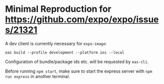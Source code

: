 # Minimal Reproduction for https://github.com/expo/expo/issues/21321

A dev client is currently necessary for `expo-image`:
```shell
eas build --profile development --platform ios --local
```
Configuration of bundle/package ids etc. will be requested by `eas-cli`.

Before running `npm start`, make sure to start the express server with `npm run express` in another terminal.
